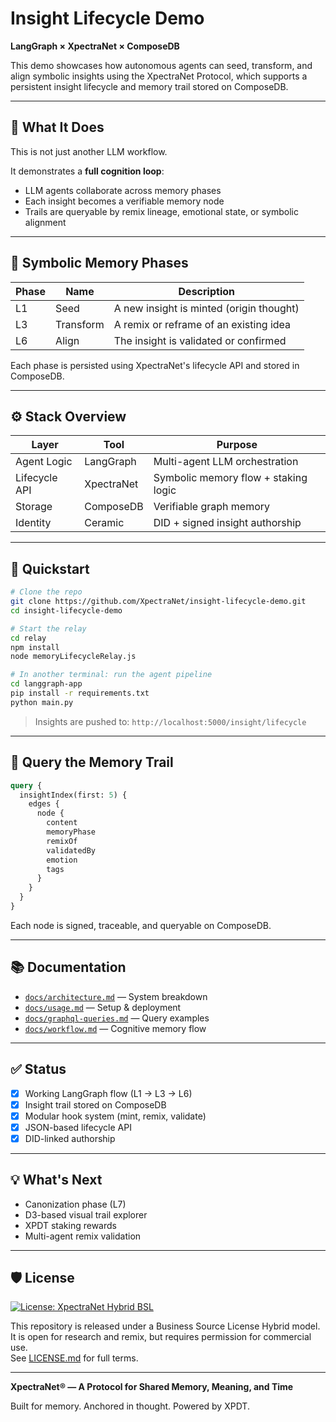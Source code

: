 
# Insight Lifecycle Demo

**LangGraph × XpectraNet × ComposeDB**

This demo showcases how autonomous agents can seed, transform, and align symbolic insights using the XpectraNet Protocol, which supports a persistent insight lifecycle and memory trail stored on ComposeDB.

---

## 🧠 What It Does

This is not just another LLM workflow.

It demonstrates a **full cognition loop**:

- LLM agents collaborate across memory phases
- Each insight becomes a verifiable memory node
- Trails are queryable by remix lineage, emotional state, or symbolic alignment

---

## 🔁 Symbolic Memory Phases

| Phase | Name       | Description                              |
|-------|------------|------------------------------------------|
| L1    | Seed       | A new insight is minted (origin thought) |
| L3    | Transform  | A remix or reframe of an existing idea   |
| L6    | Align      | The insight is validated or confirmed    |

Each phase is persisted using XpectraNet's lifecycle API and stored in ComposeDB.

---

## ⚙️ Stack Overview

| Layer         | Tool        | Purpose                              |
|---------------|-------------|--------------------------------------|
| Agent Logic   | LangGraph   | Multi-agent LLM orchestration        |
| Lifecycle API | XpectraNet  | Symbolic memory flow + staking logic |
| Storage       | ComposeDB   | Verifiable graph memory              |
| Identity      | Ceramic     | DID + signed insight authorship      |

---

## 🚀 Quickstart

```bash
# Clone the repo
git clone https://github.com/XpectraNet/insight-lifecycle-demo.git
cd insight-lifecycle-demo

# Start the relay
cd relay
npm install
node memoryLifecycleRelay.js
```

```bash
# In another terminal: run the agent pipeline
cd langgraph-app
pip install -r requirements.txt
python main.py
```

> Insights are pushed to: `http://localhost:5000/insight/lifecycle`

---

## 🧪 Query the Memory Trail

```graphql
query {
  insightIndex(first: 5) {
    edges {
      node {
        content
        memoryPhase
        remixOf
        validatedBy
        emotion
        tags
      }
    }
  }
}
```

Each node is signed, traceable, and queryable on ComposeDB.

---

## 📚 Documentation

- [`docs/architecture.md`](./docs/architecture.md) — System breakdown  
- [`docs/usage.md`](./docs/usage.md) — Setup & deployment  
- [`docs/graphql-queries.md`](./docs/graphql-queries.md) — Query examples  
- [`docs/workflow.md`](./docs/workflow.md) — Cognitive memory flow  

---

## ✅ Status

- [x] Working LangGraph flow (L1 → L3 → L6)
- [x] Insight trail stored on ComposeDB
- [x] Modular hook system (mint, remix, validate)
- [x] JSON-based lifecycle API
- [x] DID-linked authorship

---

## 💡 What's Next

- Canonization phase (L7)
- D3-based visual trail explorer
- XPDT staking rewards
- Multi-agent remix validation

---

## 🛡 License

[![License: XpectraNet Hybrid BSL](https://img.shields.io/badge/license-BSL--Hybrid-blue)](./LICENSE.md)

This repository is released under a Business Source License Hybrid model.  
It is open for research and remix, but requires permission for commercial use.  
See [LICENSE.md](./LICENSE.md) for full terms.

---

**XpectraNet® — A Protocol for Shared Memory, Meaning, and Time**

Built for memory. Anchored in thought. Powered by XPDT.

